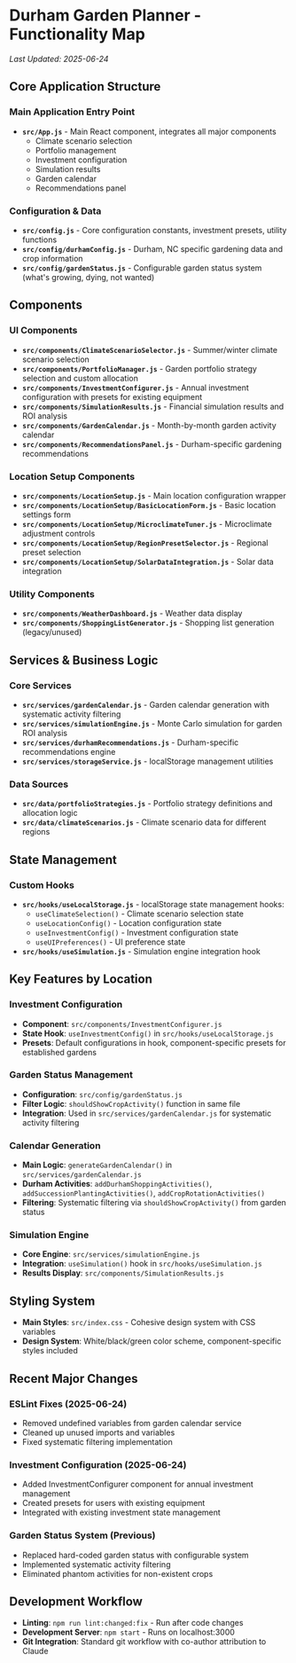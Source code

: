 # Durham Garden Planner - Functionality Map

*Last Updated: 2025-06-24*

## Core Application Structure

### Main Application Entry Point
- **`src/App.js`** - Main React component, integrates all major components
  - Climate scenario selection
  - Portfolio management
  - Investment configuration
  - Simulation results
  - Garden calendar
  - Recommendations panel

### Configuration & Data
- **`src/config.js`** - Core configuration constants, investment presets, utility functions
- **`src/config/durhamConfig.js`** - Durham, NC specific gardening data and crop information
- **`src/config/gardenStatus.js`** - Configurable garden status system (what's growing, dying, not wanted)

## Components

### UI Components
- **`src/components/ClimateScenarioSelector.js`** - Summer/winter climate scenario selection
- **`src/components/PortfolioManager.js`** - Garden portfolio strategy selection and custom allocation
- **`src/components/InvestmentConfigurer.js`** - Annual investment configuration with presets for existing equipment
- **`src/components/SimulationResults.js`** - Financial simulation results and ROI analysis
- **`src/components/GardenCalendar.js`** - Month-by-month garden activity calendar
- **`src/components/RecommendationsPanel.js`** - Durham-specific gardening recommendations

### Location Setup Components
- **`src/components/LocationSetup.js`** - Main location configuration wrapper
- **`src/components/LocationSetup/BasicLocationForm.js`** - Basic location settings form
- **`src/components/LocationSetup/MicroclimateTuner.js`** - Microclimate adjustment controls
- **`src/components/LocationSetup/RegionPresetSelector.js`** - Regional preset selection
- **`src/components/LocationSetup/SolarDataIntegration.js`** - Solar data integration

### Utility Components
- **`src/components/WeatherDashboard.js`** - Weather data display
- **`src/components/ShoppingListGenerator.js`** - Shopping list generation (legacy/unused)

## Services & Business Logic

### Core Services
- **`src/services/gardenCalendar.js`** - Garden calendar generation with systematic activity filtering
- **`src/services/simulationEngine.js`** - Monte Carlo simulation for garden ROI analysis
- **`src/services/durhamRecommendations.js`** - Durham-specific recommendations engine
- **`src/services/storageService.js`** - localStorage management utilities

### Data Sources
- **`src/data/portfolioStrategies.js`** - Portfolio strategy definitions and allocation logic
- **`src/data/climateScenarios.js`** - Climate scenario data for different regions

## State Management

### Custom Hooks
- **`src/hooks/useLocalStorage.js`** - localStorage state management hooks:
  - `useClimateSelection()` - Climate scenario selection state
  - `useLocationConfig()` - Location configuration state  
  - `useInvestmentConfig()` - Investment configuration state
  - `useUIPreferences()` - UI preference state
- **`src/hooks/useSimulation.js`** - Simulation engine integration hook

## Key Features by Location

### Investment Configuration
- **Component**: `src/components/InvestmentConfigurer.js`
- **State Hook**: `useInvestmentConfig()` in `src/hooks/useLocalStorage.js`
- **Presets**: Default configurations in hook, component-specific presets for established gardens

### Garden Status Management
- **Configuration**: `src/config/gardenStatus.js`
- **Filter Logic**: `shouldShowCropActivity()` function in same file
- **Integration**: Used in `src/services/gardenCalendar.js` for systematic activity filtering

### Calendar Generation
- **Main Logic**: `generateGardenCalendar()` in `src/services/gardenCalendar.js`
- **Durham Activities**: `addDurhamShoppingActivities()`, `addSuccessionPlantingActivities()`, `addCropRotationActivities()`
- **Filtering**: Systematic filtering via `shouldShowCropActivity()` from garden status

### Simulation Engine
- **Core Engine**: `src/services/simulationEngine.js`
- **Integration**: `useSimulation()` hook in `src/hooks/useSimulation.js`
- **Results Display**: `src/components/SimulationResults.js`

## Styling System
- **Main Styles**: `src/index.css` - Cohesive design system with CSS variables
- **Design System**: White/black/green color scheme, component-specific styles included

## Recent Major Changes

### ESLint Fixes (2025-06-24)
- Removed undefined variables from garden calendar service
- Cleaned up unused imports and variables
- Fixed systematic filtering implementation

### Investment Configuration (2025-06-24)  
- Added InvestmentConfigurer component for annual investment management
- Created presets for users with existing equipment
- Integrated with existing investment state management

### Garden Status System (Previous)
- Replaced hard-coded garden status with configurable system
- Implemented systematic activity filtering
- Eliminated phantom activities for non-existent crops

## Development Workflow
- **Linting**: `npm run lint:changed:fix` - Run after code changes
- **Development Server**: `npm start` - Runs on localhost:3000
- **Git Integration**: Standard git workflow with co-author attribution to Claude
